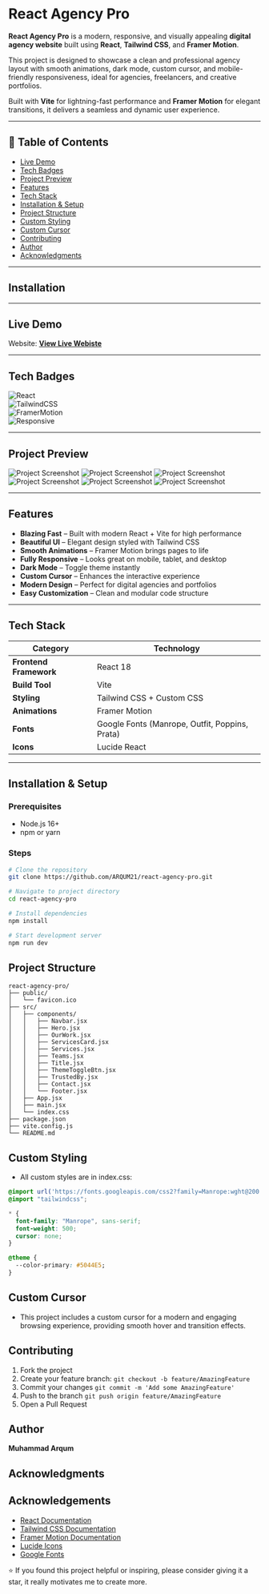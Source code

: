 # React Agency Pro  

**React Agency Pro** is a modern, responsive, and visually appealing **digital agency website** built using **React**, **Tailwind CSS**, and **Framer Motion**.  

This project is designed to showcase a clean and professional agency layout with smooth animations, dark mode, custom cursor, and mobile-friendly responsiveness, ideal for agencies, freelancers, and creative portfolios.  

Built with **Vite** for lightning-fast performance and **Framer Motion** for elegant transitions, it delivers a seamless and dynamic user experience.

---

## 📑 Table of Contents

- [Live Demo](#live-demo)
- [Tech Badges](#tech-badges)
- [Project Preview](#project-preview)
- [Features](#features)
- [Tech Stack](#tech-stack)
- [Installation & Setup](#installation--setup)
- [Project Structure](#project-structure)
- [Custom Styling](#custom-styling)
- [Custom Cursor](#custom-cursor)
- [Contributing](#contributing)
- [Author](#author)
- [Acknowledgments](#acknowledgments)

---

## Installation

---

## Live Demo

Website: **[View Live Webiste](https://react-agency-pro.vercel.app)**

---

## Tech Badges  
![React](https://img.shields.io/badge/React-18.2.0-blue)  
![TailwindCSS](https://img.shields.io/badge/Tailwind-CSS-38B2AC)  
![FramerMotion](https://img.shields.io/badge/Framer-Motion-0055FF)  
![Responsive](https://img.shields.io/badge/Responsive-Yes-green)

---

## Project Preview 

![Project Screenshot](src/assets/section_one.PNG)
![Project Screenshot](src/assets/section_two.PNG)
![Project Screenshot](src/assets/section_three.PNG)
![Project Screenshot](src/assets/section_four.PNG)
![Project Screenshot](src/assets/section_five.PNG)
![Project Screenshot](src/assets/section_six.PNG)

---

## Features

-  **Blazing Fast** – Built with modern React + Vite for high performance
- **Beautiful UI** – Elegant design styled with Tailwind CSS
- **Smooth Animations** – Framer Motion brings pages to life
- **Fully Responsive** – Looks great on mobile, tablet, and desktop
- **Dark Mode** – Toggle theme instantly
- **Custom Cursor** – Enhances the interactive experience
- **Modern Design** – Perfect for digital agencies and portfolios
- **Easy Customization** – Clean and modular code structure

---

## Tech Stack

| Category           | Technology                                     |
| ------------------ | ---------------------------------------------- |
| **Frontend Framework** | React 18                                       |
| **Build Tool**         | Vite                                           |
| **Styling**            | Tailwind CSS + Custom CSS                      |
| **Animations**         | Framer Motion                                  |
| **Fonts**              | Google Fonts (Manrope, Outfit, Poppins, Prata) |
| **Icons**              | Lucide React                                   |

---

## Installation & Setup

### **Prerequisites**
- Node.js 16+
- npm or yarn

### **Steps**
```bash
# Clone the repository
git clone https://github.com/ARQUM21/react-agency-pro.git

# Navigate to project directory
cd react-agency-pro

# Install dependencies
npm install

# Start development server
npm run dev

```

## Project Structure

```text
react-agency-pro/
├── public/
│   └── favicon.ico
├── src/
│   ├── components/
│   │   ├── Navbar.jsx
│   │   ├── Hero.jsx
│   │   ├── OurWork.jsx
│   │   ├── ServicesCard.jsx
│   │   ├── Services.jsx
│   │   ├── Teams.jsx
│   │   ├── Title.jsx
│   │   ├── ThemeToggleBtn.jsx
│   │   ├── TrustedBy.jsx
│   │   ├── Contact.jsx
│   │   └── Footer.jsx
│   ├── App.jsx
│   ├── main.jsx
│   └── index.css
├── package.json
├── vite.config.js
└── README.md
```

## Custom Styling
 - All custom styles are in index.css:

```css
@import url('https://fonts.googleapis.com/css2?family=Manrope:wght@200..800&display=swap');
@import "tailwindcss";

* {
  font-family: "Manrope", sans-serif;
  font-weight: 500;
  cursor: none;
}

@theme {
  --color-primary: #5044E5;
}
```

## Custom Cursor
 - This project includes a custom cursor for a modern and engaging browsing experience, providing smooth hover and transition effects.

## Contributing
 1. Fork the project
 2. Create your feature branch:  ``` git checkout -b feature/AmazingFeature ```
 3. Commit your changes ```git commit -m 'Add some AmazingFeature'```
 4. Push to the branch ```git push origin feature/AmazingFeature```
 5. Open a Pull Request

## Author
 
  **Muhammad Arqum**

 ## Acknowledgments  

## Acknowledgements  

- [React Documentation](https://react.dev/)  
- [Tailwind CSS Documentation](https://tailwindcss.com/docs)  
- [Framer Motion Documentation](https://www.framer.com/motion/)  
- [Lucide Icons](https://lucide.dev/)  
- [Google Fonts](https://fonts.google.com/)  


 
⭐ If you found this project helpful or inspiring, please consider giving it a star, it really motivates me to create more.







